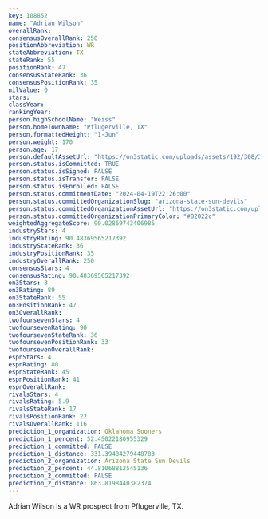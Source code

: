 ```yaml
---
key: 108852
name: "Adrian Wilson"
overallRank: 
consensusOverallRank: 250
positionAbbreviation: WR
stateAbbreviation: TX
stateRank: 55
positionRank: 47
consensusStateRank: 36
consensusPositionRank: 35
nilValue: 0
stars: 
classYear: 
rankingYear: 
person.highSchoolName: "Weiss"
person.homeTownName: "Pflugerville, TX"
person.formattedHeight: "1-Jun"
person.weight: 170
person.age: 17
person.defaultAssetUrl: "https://on3static.com/uploads/assets/192/308/308192.jpg"
person.status.isCommitted: TRUE
person.status.isSigned: FALSE
person.status.isTransfer: FALSE
person.status.isEnrolled: FALSE
person.status.commitmentDate: "2024-04-19T22:26:00"
person.status.committedOrganizationSlug: "arizona-state-sun-devils"
person.status.committedOrganizationAssetUrl: "https://on3static.com/uploads/assets/751/149/149751.svg"
person.status.committedOrganizationPrimaryColor: "#82022c"
weightedAggregateScore: 90.02869743406985
industryStars: 4
industryRating: 90.48369565217392
industryStateRank: 36
industryPositionRank: 35
industryOverallRank: 250
consensusStars: 4
consensusRating: 90.48369565217392
on3Stars: 3
on3Rating: 89
on3StateRank: 55
on3PositionRank: 47
on3OverallRank: 
twofoursevenStars: 4
twofoursevenRating: 90
twofoursevenStateRank: 36
twofoursevenPositionRank: 33
twofoursevenOverallRank: 
espnStars: 4
espnRating: 80
espnStateRank: 45
espnPositionRank: 41
espnOverallRank: 
rivalsStars: 4
rivalsRating: 5.9
rivalsStateRank: 17
rivalsPositionRank: 22
rivalsOverallRank: 116
prediction_1_organization: Oklahoma Sooners
prediction_1_percent: 52.45022180955329
prediction_1_committed: FALSE
prediction_1_distance: 331.39484279448783
prediction_2_organization: Arizona State Sun Devils
prediction_2_percent: 44.81068812545136
prediction_2_committed: FALSE
prediction_2_distance: 863.8198440382374
---
```

Adrian Wilson is a WR prospect from Pflugerville, TX.